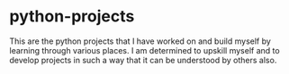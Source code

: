 # python-projects
This are the python projects that I have worked on and build myself by learning through various places. I am determined to upskill myself and to develop projects in such a way that it can be understood by others also.
